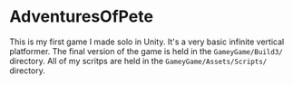# AdventuresOfPete
This is my first game I made solo in Unity. It's a very basic infinite vertical platformer. 
The final version of the game is held in the `GameyGame/Build3/` directory.
All of my scritps are held in the `GameyGame/Assets/Scripts/` directory.
